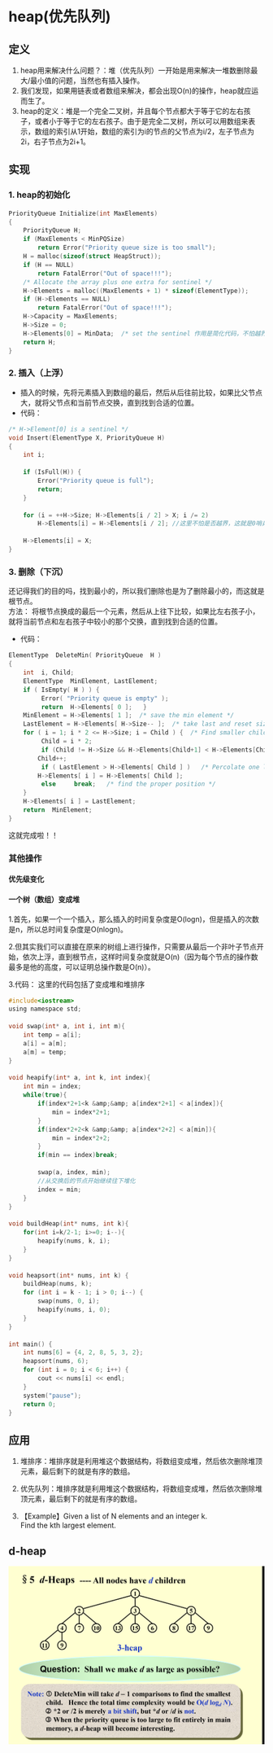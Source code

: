 # heap(优先队列)

## 定义

1. heap用来解决什么问题？：堆（优先队列）一开始是用来解决一堆数删除最大/最小值的问题，当然也有插入操作。  
2. 我们发现，如果用链表或者数组来解决，都会出现O(n)的操作，heap就应运而生了。  
3. heap的定义：堆是一个完全二叉树，并且每个节点都大于等于它的左右孩子，或者小于等于它的左右孩子。由于是完全二叉树，所以可以用数组来表示，数组的索引从1开始，数组的索引为i的节点的父节点为i/2，左子节点为2i，右子节点为2i+1。

## 实现

### 1. heap的初始化

```c
PriorityQueue Initialize(int MaxElements) 
{ 
    PriorityQueue H; 
    if (MaxElements < MinPQSize) 
        return Error("Priority queue size is too small"); 
    H = malloc(sizeof(struct HeapStruct)); 
    if (H == NULL) 
        return FatalError("Out of space!!!"); 
    /* Allocate the array plus one extra for sentinel */ 
    H->Elements = malloc((MaxElements + 1) * sizeof(ElementType)); 
    if (H->Elements == NULL) 
        return FatalError("Out of space!!!"); 
    H->Capacity = MaxElements; 
    H->Size = 0; 
    H->Elements[0] = MinData;  /* set the sentinel 作用是简化代码，不怕越界*/
    return H; 
}
```

### 2. 插入（上浮）

- 插入的时候，先将元素插入到数组的最后，然后从后往前比较，如果比父节点大，就将父节点和当前节点交换，直到找到合适的位置。
- 代码：

```c
/* H->Element[0] is a sentinel */ 
void Insert(ElementType X, PriorityQueue H) 
{ 
    int i; 

    if (IsFull(H)) { 
        Error("Priority queue is full"); 
        return; 
    } 

    for (i = ++H->Size; H->Elements[i / 2] > X; i /= 2) 
        H->Elements[i] = H->Elements[i / 2]; //这里不怕是否越界，这就是0哨兵的作用，因为最后和0比一定比他大

    H->Elements[i] = X; 
}
```

### 3. 删除（下沉）

还记得我们的目的吗，找到最小的，所以我们删除也是为了删除最小的，而这就是根节点。  
方法： 将根节点换成的最后一个元素，然后从上往下比较，如果比左右孩子小，就将当前节点和左右孩子中较小的那个交换，直到找到合适的位置。

- 代码：

```c
ElementType  DeleteMin( PriorityQueue  H ) 
{ 
    int  i, Child; 
    ElementType  MinElement, LastElement; 
    if ( IsEmpty( H ) ) { 
         Error( "Priority queue is empty" ); 
         return  H->Elements[ 0 ];   } 
    MinElement = H->Elements[ 1 ];  /* save the min element */
    LastElement = H->Elements[ H->Size-- ];  /* take last and reset size */
    for ( i = 1; i * 2 <= H->Size; i = Child ) {  /* Find smaller child */ 
         Child = i * 2; 
         if (Child != H->Size && H->Elements[Child+1] < H->Elements[Child]) 
        Child++;     
         if ( LastElement > H->Elements[ Child ] )   /* Percolate one level */ 
        H->Elements[ i ] = H->Elements[ Child ]; 
         else     break;   /* find the proper position */
    } 
    H->Elements[ i ] = LastElement; 
    return  MinElement; 
}
```

这就完成啦！！

### 其他操作

#### 优先级变化



#### 一个树（数组）变成堆

1.首先，如果一个一个插入，那么插入的时间复杂度是O(logn)，但是插入的次数是n，所以总时间复杂度是O(nlogn)。  

2.但其实我们可以直接在原来的树组上进行操作，只需要从最后一个非叶子节点开始，依次上浮，直到根节点，这样时间复杂度就是O(n)（因为每个节点的操作数最多是他的高度，可以证明总操作数是O(n)）。

3.代码： 这里的代码包括了变成堆和堆排序

```c
#include<iostream>
using namespace std;

void swap(int* a, int i, int m){
    int temp = a[i];
    a[i] = a[m];
    a[m] = temp;
}

void heapify(int* a, int k, int index){
    int min = index;
    while(true){
        if(index*2+1<k &amp;&amp; a[index*2+1] < a[index]){
            min = index*2+1;
        }
        if(index*2+2<k &amp;&amp; a[index*2+2] < a[min]){
            min = index*2+2;
        }
        if(min == index)break;
        
        swap(a, index, min);
        //从交换后的节点开始继续往下堆化
        index = min;
    }
}

void buildHeap(int* nums, int k){
    for(int i=k/2-1; i>=0; i--){
        heapify(nums, k, i);
    }
}

void heapsort(int* nums, int k) {
    buildHeap(nums, k);
    for (int i = k - 1; i > 0; i--) {
        swap(nums, 0, i);
        heapify(nums, i, 0);
    }
}

int main() {
    int nums[6] = {4, 2, 8, 5, 3, 2};
    heapsort(nums, 6);
    for (int i = 0; i < 6; i++) {
        cout << nums[i] << endl;
    }
    system("pause");
    return 0;
}
```

## 应用

1. 堆排序：堆排序就是利用堆这个数据结构，将数组变成堆，然后依次删除堆顶元素，最后剩下的就是有序的数组。

2. 优先队列：堆排序就是利用堆这个数据结构，将数组变成堆，然后依次删除堆顶元素，最后剩下的就是有序的数组。

3. 【Example】Given a list of N elements and an integer k.  
Find the kth largest element.

## d-heap

![d-heap](d-heap.jpg)
